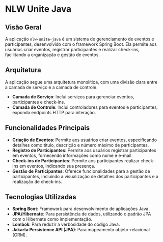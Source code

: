 # NLW Unite Java

## Visão Geral

A aplicação `nlw-unite-java` é um sistema de gerenciamento de eventos e participantes, desenvolvido com o framework Spring Boot. Ela permite aos usuários criar eventos, registrar participantes e realizar check-ins, facilitando a organização e gestão de eventos.

## Arquitetura

A aplicação segue uma arquitetura monolítica, com uma divisão clara entre a camada de serviço e a camada de controle.

- **Camada de Serviço**: Inclui serviços para gerenciar eventos, participantes e check-ins.
- **Camada de Controle**: Inclui controladores para eventos e participantes, expondo endpoints HTTP para interação.

## Funcionalidades Principais

- **Criação de Eventos**: Permite aos usuários criar eventos, especificando detalhes como título, descrição e número máximo de participantes.
- **Registro de Participantes**: Permite aos usuários registrar participantes em eventos, fornecendo informações como nome e e-mail.
- **Check-ins de Participantes**: Permite aos participantes realizar check-ins em eventos, indicando sua presença.
- **Gestão de Participantes**: Oferece funcionalidades para a gestão de participantes, incluindo a visualização de detalhes dos participantes e a realização de check-ins.

## Tecnologias Utilizadas

- **Spring Boot**: Framework para desenvolvimento de aplicações Java.
- **JPA/Hibernate**: Para persistência de dados, utilizando o padrão JPA com o Hibernate como implementação.
- **Lombok**: Para reduzir a verbosidade do código Java.
- **Jakarta Persistence API (JPA)**: Para mapeamento objeto-relacional (ORM).

